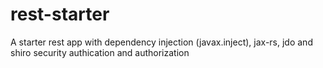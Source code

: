 rest-starter
============

A starter rest app with dependency injection (javax.inject), jax-rs, jdo and shiro security 
authication and authorization
